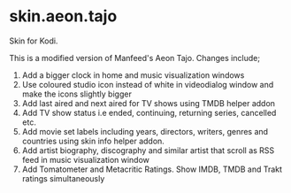 # skin.aeon.tajo

Skin for Kodi.

This is a modified version of Manfeed's Aeon Tajo. Changes include;
1.	Add a bigger clock in home and music visualization windows
2.	Use coloured studio icon instead of white in videodialog window and make the icons slightly bigger
3.	Add last aired and next aired for TV shows using TMDB helper addon
4.	Add TV show status i.e ended, continuing, returning series, cancelled etc.
5.	Add movie set labels including years, directors, writers, genres and countries using skin info helper addon.
6.	Add artist biography, discography and similar artist that scroll as RSS feed in music visualization window
7.	Add Tomatometer and Metacritic Ratings. Show IMDB, TMDB and Trakt ratings simultaneously 
